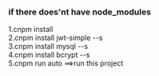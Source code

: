 ### if there does'nt have node_modules
1.cnpm install  
2.cnpm install jwt-simple --s  
3.cnpm install mysql --s  
4.cnpm install bcrypt --s  
5.cnpm run auto ==>run this project  